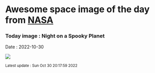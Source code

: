 
# Awesome space image of the day from [NASA](https://api.nasa.gov/)

### Today image : Night on a Spooky Planet
Date : 2022-10-30

![](https://apod.nasa.gov/apod/image/2210/Hverir_Vetter_960.jpg)

<small>Latest update : Sun Oct 30 20:17:59 2022</small>
        